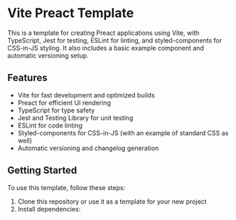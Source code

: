 # Vite Preact Template

This is a template for creating Preact applications using Vite, with TypeScript, Jest for testing, ESLint for linting, and styled-components for CSS-in-JS styling. It also includes a basic example component and automatic versioning setup.

## Features

- Vite for fast development and optimized builds
- Preact for efficient UI rendering
- TypeScript for type safety
- Jest and Testing Library for unit testing
- ESLint for code linting
- Styled-components for CSS-in-JS (with an example of standard CSS as well)
- Automatic versioning and changelog generation

## Getting Started

To use this template, follow these steps:

1. Clone this repository or use it as a template for your new project
2. Install dependencies:
